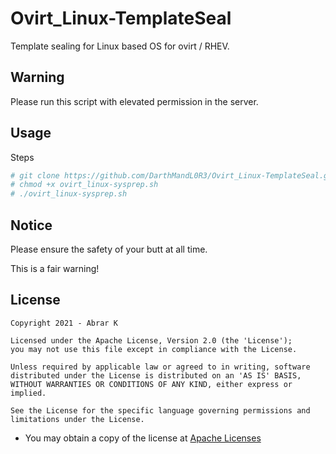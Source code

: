 # Ovirt_Linux-TemplateSeal

Template sealing for Linux based OS for ovirt / RHEV.

## Warning

Please run this script with elevated permission in the server.

## Usage

Steps

```bash
# git clone https://github.com/DarthMandL0R3/Ovirt_Linux-TemplateSeal.git
# chmod +x ovirt_linux-sysprep.sh
# ./ovirt_linux-sysprep.sh
```

## Notice

Please ensure the safety of your butt at all time.

This is a fair warning!

## License

```
Copyright 2021 - Abrar K

Licensed under the Apache License, Version 2.0 (the 'License');
you may not use this file except in compliance with the License.

Unless required by applicable law or agreed to in writing, software
distributed under the License is distributed on an 'AS IS' BASIS,
WITHOUT WARRANTIES OR CONDITIONS OF ANY KIND, either express or implied.

See the License for the specific language governing permissions and
limitations under the License.
```

- You may obtain a copy of the license at
    [Apache Licenses](http://www.apache.org/licenses/LICENSE-2.0)